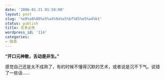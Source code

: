 ```yaml
---
date: '2006-01-21 01:58:00'
layout: post
slug: '%e8%a8%80%e5%a4%9a%e5%bf%85%e5%a4%b1'
status: publish
title: 言多必失
wordpress_id: '114'
categories:
- 随感
---
```


**“开口元神散，舌动是非生。”**


感觉自己还是太不成熟了，有的时候不懂得沉默的艺术，或者说是沉不下气。说错了一些话……

